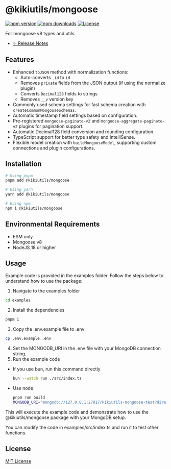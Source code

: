 # @kikiutils/mongoose

[![npm version][npm-version-src]][npm-version-href]
[![npm downloads][npm-downloads-src]][npm-downloads-href]
[![License][license-src]][license-href]

For mongoose v8 types and utils.

- [✨ Release Notes](/CHANGELOG.md)

## Features

- Enhanced `toJSON` method with normalization functions:
  - Auto-converts `_id` to `id`
  - Removes `private` fields from the JSON output (if using the normalize plugin)
  - Converts `Decimal128` fields to strings
  - Removes `__v` version key
- Commonly used schema settings for fast schema creation with `createCommonMongooseSchemas`.
- Automatic timestamp field settings based on configuration.
- Pre-registered `mongoose-paginate-v2` and `mongoose-aggregate-paginate-v2` plugins for pagination support.
- Automatic Decimal128 field conversion and rounding configuration.
- TypeScript support for better type safety and IntelliSense.
- Flexible model creation with `buildMongooseModel`, supporting custom connections and plugin configurations.

## Installation

```bash
# Using pnpm
pnpm add @kikiutils/mongoose

# Using yarn
yarn add @kikiutils/mongoose

# Using npm
npm i @kikiutils/mongoose
```

## Environmental Requirements

- ESM only
- Mongoose v8
- NodeJS 18 or higher

## Usage

Example code is provided in the examples folder. Follow the steps below to understand how to use the package:

1. Navigate to the examples folder

```bash
cd examples
```

2. Install the dependencies

```bash
pnpm i
```

3. Copy the .env.example file to .env

```bash
cp .env.example .env
```

4. Set the MONGODB_URI in the .env file with your MongoDB connection string.
5. Run the example code

- If you use bun, run this command directly
  ```bash
  bun --watch run ./src/index.ts
  ```

- Use node
  ```bash
  pnpm run build
  MONGODB_URI="mongodb://127.0.0.1:27017/kikiutils-mongoose-test?directConnection=true" node ./dist/index.mjs
  ```

This will execute the example code and demonstrate how to use the @kikiutils/mongoose package with your MongoDB setup.

You can modify the code in examples/src/index.ts and run it to test other functions.

## License

[MIT License](./LICENSE)

<!-- Badges -->
[npm-version-src]: https://img.shields.io/npm/v/@kikiutils/mongoose/latest.svg?style=flat&colorA=18181B&colorB=28CF8D
[npm-version-href]: https://npmjs.com/package/@kikiutils/mongoose

[npm-downloads-src]: https://img.shields.io/npm/dm/@kikiutils/mongoose.svg?style=flat&colorA=18181B&colorB=28CF8D
[npm-downloads-href]: https://npmjs.com/package/@kikiutils/mongoose

[license-src]: https://img.shields.io/npm/l/@kikiutils/mongoose.svg?style=flat&colorA=18181B&colorB=28CF8D
[license-href]: https://npmjs.com/package/@kikiutils/mongoose
